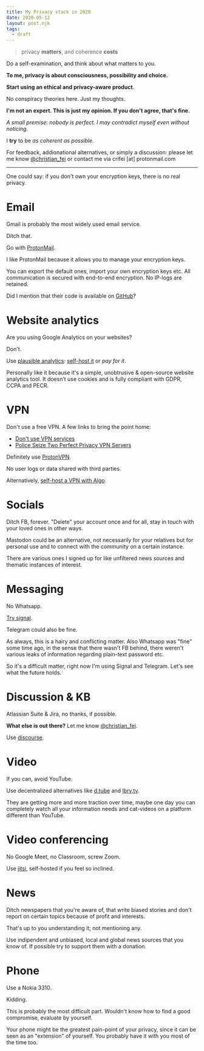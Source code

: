```yaml
---
title: My Privacy stack in 2020
date: 2020-05-12
layout: post.njk
tags:
  - draft
---
```


> privacy **matters**, and coherence **costs**

Do a self-examination, and think about what matters to you.

**To me, privacy is about consciousness, possibility and choice.**

**Start using an ethical and privacy-aware product**.

No conspiracy theories here. Just my thoughts.

**I'm not an expert. This is just my opinion. If you don't agree, that's fine.**

*A small premise: nobody is perfect. I may contradict myself even without noticing.*

I **try** to be *as coherent as possible*.

For feedback, addionational alternatives, or simply a discussion: please let me know [@christian_fei](https://twitter.com/christian_fei) or contact me via crifei [at] protonmail.com

---

One could say: if you don't own your encryption keys, there is no real privacy.

# Email

Gmail is probably the most widely used email service.

Ditch that.

Go with [ProtonMail](https://proton.go2cloud.org/aff_c?offer_id=15&aff_id=1721&source=blog).

I like ProtonMail because it allows you to manage your encryption keys.

You can export the default ones, import your own encryption keys etc. All communication is secured with end-to-end encryption. No IP-logs are retained.

Did I mention that their code is available on [GitHub](https://github.com/ProtonMail)?

# Website analytics

Are you using Google Analytics on your websites?

Don't.

Use [plausible analytics](https://plausible.io/): [self-host it](/posts/2020-04-24-Resuming-Elixir-by-self-hosting-plausible-analytics/) or *pay for it*.

Personally like it because it's a simple, unobtrusive & open-source website analytics tool. It doesn’t use cookies and is fully compliant with GDPR, CCPA and PECR.

# VPN

Don't use a free VPN. A few links to bring the point home:

- [Don't use VPN services](https://gist.github.com/joepie91/5a9909939e6ce7d09e29)
- [Police Seize Two Perfect Privacy VPN Servers](https://torrentfreak.com/police-seize-two-perfect-privacy-vpn-servers-160902/)

Definitely use [ProtonVPN](https://proton.go2cloud.org/aff_c?offer_id=10&aff_id=1721&source=blog).

No user logs or data shared with third parties.

Alternatively, [self-host a VPN with Algo](https://github.com/trailofbits/algo).

# Socials

Ditch FB, forever. "Delete" your account once and for all, stay in touch with your loved ones in other ways.

Mastodon could be an alternative, not necessarily for your relatives but for personal use and to connect with the community on a certain instance.

There are various ones I signed up for like unfiltered news sources and thematic instances of interest.

# Messaging

No Whatsapp.

[Try signal](https://www.signal.org/).

Telegram could also be fine.

As always, this is a hairy and conflicting matter. Also Whatsapp was "fine" some time ago, in the sense that there wasn't FB behind, there weren't various leaks of information regarding plain-text password etc.

So it's a difficult matter, right now I'm using Signal and Telegram. Let's see what the future holds.

# Discussion & KB

Atlassian Suite & Jira, no thanks, if possible.

**What else is out there?** Let me know [@christian_fei](https://twitter.com/christian_fei).

Use [discourse](https://www.discourse.org/).

# Video

If you can, avoid YouTube.

Use decentralized alternatives like [d.tube](https://d.tube/) and [lbry.tv](https://lbry.tv/).

They are getting more and more traction over time, maybe one day you can completely watch all your information needs and cat-videos on a platform different than YouTube.

# Video conferencing

No Google Meet, no Classroom, screw Zoom.

Use [jitsi](https://jitsi.org/), self-hosted if you feel so inclined.

# News

Ditch newspapers that you're aware of, that write biased stories and don't report on certain topics because of profit and interests.

That's up to you understanding it; not mentioning any.

Use indipendent and unbiased, local and global news sources that you know of. If possible try to support them with a donation.

# Phone

Use a Nokia 3310.

Kidding.

This is probably the most difficult part. Wouldn't know how to find a good compromise, evaluate by yourself.

Your phone might be the greatest pain-point of your privacy, since it can be seen as an "extension" of yourself. You probably have it with you most of the time too.


